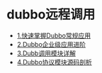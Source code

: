 # dubbo远程调用


*  [1.快速掌握Dubbo常规应用](dubbo-base-use.md)
*  [2.Dubbo企业级应用进阶](dubbo-high-use.md)
*  [3.Dubb调用模块详解](dubbo-module-detail.md)
*  [4.Dubbo协议模块源码剖析](dubbo-proto-detail.md)

